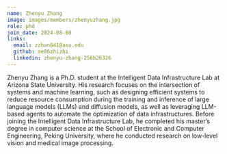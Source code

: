 ```yaml
---
name: Zhenyu Zhang
image: images/members/zhenyuzhang.jpg
role: phd
join_date: 2024-08-08
links:
  email: zzhan641@asu.edu
  github: ae86zhizhi
  linkedin: zhenyu-zhang-258b26326
---
```


Zhenyu Zhang is a Ph.D. student at the Intelligent Data Infrastructure Lab at Arizona State University. His research focuses on the intersection of systems and machine learning, such as designing efficient systems to reduce resource consumption during the training and inference of large language models (LLMs) and diffusion models, as well as leveraging LLM-based agents to automate the optimization of data infrastructures. Before joining the Intelligent Data Infrastructure Lab, he completed his master’s degree in computer science at the School of Electronic and Computer Engineering, Peking University, where he conducted research on low-level vision and medical image processing.

